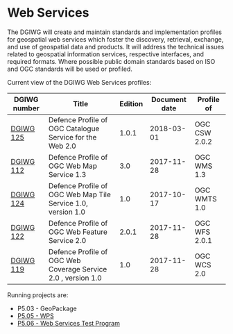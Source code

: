 # Web Services
The DGIWG will create and maintain standards and implementation profiles for geospatial web services which foster the discovery, retrieval, exchange, and use of geospatial data and products. It will address the technical issues related to geospatial information services, respective interfaces, and required formats. Where possible public domain standards based on ISO and OGC standards will be used or profiled.


Current view of the DGIWG Web Services profiles:

| DGIWG number | Title | Edition | Document date | Profile of |
| ------------- | ------------- | ------------- | ------------- | ------------- |
| [DGIWG 125](https://portal.dgiwg.org/files/?artifact_id=68270&format=pdf) | Defence Profile of OGC Catalogue Service for the Web 2.0 | 1.0.1 | 2018-03-01 | OGC CSW 2.0.2 |
| [DGIWG 112](https://portal.dgiwg.org/files/?artifact_id=68226&format=pdf) | Defence Profile of OGC Web Map Service 1.3 | 3.0 | 2017-11-28 | OGC WMS 1.3 |
| [DGIWG 124](https://portal.dgiwg.org/files/?artifact_id=68271&format=pdf) | Defence Profile of OGC Web Map Tile Service 1.0, version 1.0 | 1.0 | 2017-10-17 | OGC WMTS 1.0 |
| [DGIWG 122](https://portal.dgiwg.org/files/?artifact_id=68228&format=pdf) |  Defence Profile of OGC Web Feature Service 2.0 | 2.0.1 | 2017-11-28 | OGC WFS 2.0.1 |
| [DGIWG 119](https://portal.dgiwg.org/files/?artifact_id=68227&format=pdf) |  Defence Profile of OGC Web Coverage Service 2.0 , version 1.0 | 1.0 | 2017-11-28 | OGC WCS 2.0 |

Running projects are:
-  P5.03 - GeoPackage
- [P5.05 - WPS](P5.05-WPS)
- [P5.06 - Web Services Test Program](/tree/master/P5.06-WebServicesTestProgram)
